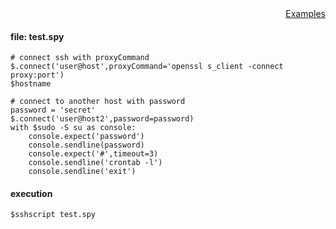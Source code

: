 <div style="text-align:right"><a href="./index">Examples</a></div>

#### file: test.spy
```
# connect ssh with proxyCommand
$.connect('user@host',proxyCommand='openssl s_client -connect proxy:port')
$hostname

# connect to another host with password
password = 'secret'
$.connect('user@host2',password=password)
with $sudo -S su as console:
    console.expect('password')
    console.sendline(password)
    console.expect('#',timeout=3)
    console.sendline('crontab -l')
    console.sendline('exit')
```

#### execution
```
$sshscript test.spy
```
